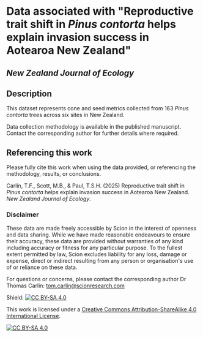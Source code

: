 # Data associated with "Reproductive trait shift in _Pinus contorta_ helps explain invasion success in Aotearoa New Zealand" 
## _New Zealand Journal of Ecology_

## Description

This dataset represents cone and seed metrics collected from 163 _Pinus contorta_ trees across six sites in New Zealand.

Data collection methodology is available in the published manuscript. Contact the corresponding author for further details where required.

## Referencing this work

Please fully cite this work when using the data provided, or referencing the methodology, results, or conclusions.

Carlin, T.F., Scott, M.B., & Paul, T.S.H. (2025) Reproductive trait shift in _Pinus contorta_ helps explain invasion success in Aotearoa New Zealand. _New Zealand Journal of Ecology_.

### Disclaimer

These data are made freely accessible by Scion in the interest of openness and data sharing. While we have made reasonable endeavours to ensure their accuracy, these data are provided without warranties of any kind including accuracy or fitness for any particular purpose. To the fullest extent permitted by law, Scion excludes liability for any loss, damage or expense, direct or indirect resulting from any person or organisation's use of or reliance on these data.

For questions or concerns, please contact the corresponding author Dr Thomas Carlin: tom.carlin@scionresearch.com

Shield: [![CC BY-SA 4.0][cc-by-sa-shield]][cc-by-sa]

This work is licensed under a
[Creative Commons Attribution-ShareAlike 4.0 International License][cc-by-sa].

[![CC BY-SA 4.0][cc-by-sa-image]][cc-by-sa]

[cc-by-sa]: http://creativecommons.org/licenses/by-sa/4.0/
[cc-by-sa-image]: https://licensebuttons.net/l/by-sa/4.0/88x31.png
[cc-by-sa-shield]: https://img.shields.io/badge/License-CC%20BY--SA%204.0-lightgrey.svg
